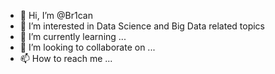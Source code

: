 - 👋 Hi, I’m @Br1can
- 👀 I’m interested in Data Science and Big Data related topics
- 🌱 I’m currently learning ...
- 💞️ I’m looking to collaborate on ...
- 📫 How to reach me ...

<!---
Br1can/Br1can is a ✨ special ✨ repository because its `README.md` (this file) appears on your GitHub profile.
You can click the Preview link to take a look at your changes.
--->
